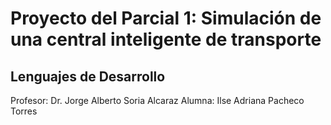 # Proyecto del Parcial 1: Simulación de una central inteligente de transporte

## Lenguajes de Desarrollo
Profesor: Dr. Jorge Alberto Soria Alcaraz
Alumna: Ilse Adriana Pacheco Torres